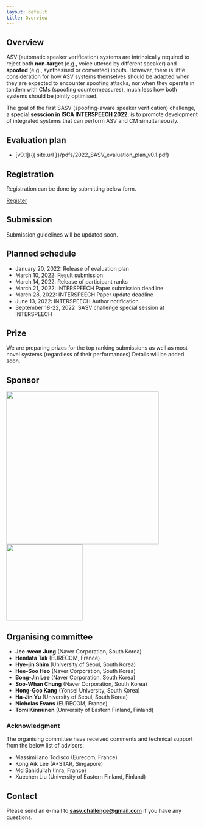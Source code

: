 ```yaml
---
layout: default
title: Overview
---
```


## Overview
ASV (automatic speaker verification) systems are intrinsically required to reject both **non-target** (e.g., voice uttered by different speaker) and **spoofed** (e.g., synthesised or converted) inputs. However, there is little consideration for how ASV systems themselves should be adapted when they are expected to encounter spoofing attacks, nor when they operate in tandem with CMs (spoofing countermeasures), much less how both systems should be jointly optimised. 

The goal of the first SASV (spoofing-aware speaker verification) challenge, a **special sesscion in ISCA INTERSPEECH 2022**, is to promote development of integrated systems that can perform ASV and CM simultaneously.



## Evaluation plan
- [v0.1]({{ site.url }}/pdfs/2022_SASV_evaluation_plan_v0.1.pdf)

## Registration
Registration can be done by submitting below form.

[Register](https://forms.gle/htoVnog34kvs3as56)

## Submission
<p class="message">
  Submission guidelines will be updated soon.
</p>

## Planned schedule
- January 20, 2022: Release of evaluation plan
- March 10, 2022: Result submission
- March 14, 2022: Release of participant ranks
- March 21, 2022: INTERSPEECH Paper submission deadline
- March 28, 2022: INTERSPEECH Paper update deadline
- June 13, 2022: INTERSPEECH Author notification
- September 18-22, 2022: SASV challenge special session at INTERSPEECH

## Prize
We are preparing prizes for the top ranking submissions as well as most novel systems (regardless of their performances)
Details will be added soon.

## Sponsor
<img src='{{ "/images/naverline-logo.png" | relative_url }}' width="400" />
<img src='{{ "/images/clova-logo.png" | relative_url }}' width="200" />




## Organising committee
- **Jee-weon Jung** (Naver Corporation, South Korea)
- **Hemlata Tak** (EURECOM, France)
- **Hye-jin Shim** (University of Seoul, South Korea)
- **Hee-Soo Heo** (Naver Corporation, South Korea)
- **Bong-Jin Lee** (Naver Corporation, South Korea)
- **Soo-Whan Chung** (Naver Corporation, South Korea)
- **Hong-Goo Kang** (Yonsei University, South Korea)
- **Ha-Jin Yu** (University of Seoul, South Korea)
- **Nicholas Evans** (EURECOM, France)
- **Tomi Kinnunen** (University of Eastern Finland, Finland)

### Acknowledgment
The organising committee have received comments and technical support from the below list of advisors.
- Massimiliano Todisco (Eurecom, France)
- Kong Aik Lee (A*STAR, Singapore)
- Md Sahidullah (Inra, France)
- Xuechen Liu (University of Eastern Finland, Finland)


## Contact
Please send an e-mail to **sasv.challenge@gmail.com** if you have any questions.